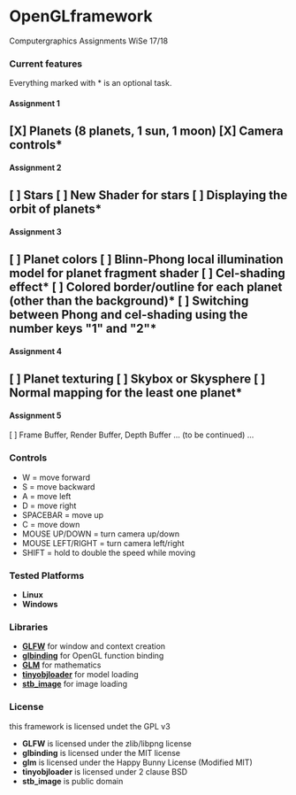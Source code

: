 # OpenGLframework
Computergraphics Assignments WiSe 17/18


### Current features
Everything marked with * is an optional task.

#### Assignment 1
[X] Planets (8 planets, 1 sun, 1 moon)
[X] Camera controls*
----
#### Assignment 2
[ ] Stars
[ ] New Shader for stars
[ ] Displaying the orbit of planets*
----
#### Assignment 3
[ ] Planet colors
[ ] Blinn-Phong local illumination model for planet fragment shader
[ ] Cel-shading effect*
[ ] Colored border/outline for each planet (other than the background)*
[ ] Switching between Phong and cel-shading using the number keys "1" and "2"*
----
#### Assignment 4
[ ] Planet texturing
[ ] Skybox or Skysphere
[ ] Normal mapping for the least one planet*
----
#### Assignment 5
[ ] Frame Buffer, Render Buffer, Depth Buffer
...
(to be continued)
...


### Controls

* W = move forward
* S = move backward
* A = move left
* D = move right
* SPACEBAR = move up
* C = move down
* MOUSE UP/DOWN = turn camera up/down
* MOUSE LEFT/RIGHT = turn camera left/right
* SHIFT = hold to double the speed while moving


### Tested Platforms
* **Linux**
* **Windows**


### Libraries
* [**GLFW**](http://www.glfw.org/) for window and context creation
* [**glbinding**](https://github.com/cginternals/glbinding) for OpenGL function binding
* [**GLM**](glm.g-truc.net/) for mathematics
* [**tinyobjloader**](http://syoyo.github.io/tinyobjloader/) for model loading
* [**stb_image**](https://github.com/nothings/stb) for image loading


### License
this framework is licensed undet the GPL v3
* **GLFW** is licensed under the zlib/libpng license
* **glbinding** is licensed under the MIT license
* **glm** is licensed under the Happy Bunny License (Modified MIT)
* **tinyobjloader** is licensed under 2 clause BSD
* **stb_image** is public domain
